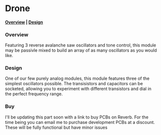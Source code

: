 # Drone

#### [Overview](#overview) | [Design](#design)

### Overview

Featuring 3 reverse avalanche saw oscillators and tone control, this module may be passivle mixed to build an array of as many oscillators as you would like.

### Design

One of our few purely analog modules, this module features three of the simplest oscillators possible. The transisistors and capacitors can be socketed, allowing you to experiment with different transistors and dial in the perfect frequency range.

### Buy

I'll be updating this part soon with a link to buy PCBs on Reverb. For the time being you can email me to purchase development PCBs at a discount. These will be fully functional but have minor issues
